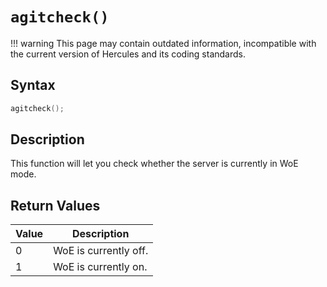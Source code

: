 # `agitcheck()`

!!! warning
	This page may contain outdated information, incompatible with the current version of Hercules and its coding standards.

## Syntax

```c
agitcheck();
```

## Description

This function will let you check whether the server is currently in WoE mode.

## Return Values

| Value | Description |
| ----- | ----------- |
| 0 | WoE is currently off. |
| 1 | WoE is currently on. |
